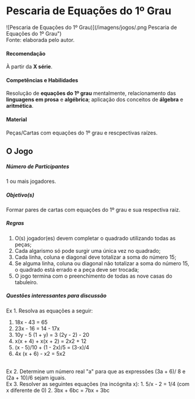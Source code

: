 # Pescaria de Equações do 1º Grau   

![Pescaria de Equações do 1º Grau)](/imagens/jogos/.png Pescaria de Equações do 1º Grau")  
Fonte: elaborada pelo autor.  

#### <i class="fa fa-thumbs-o-up"></i> Recomendação  
À partir da **X série**.  

#### <i class="fa fa-child"></i> Competências e Habilidades  
Resolução de **equações do 1º grau** mentalmente, relacionamento das **linguagens em prosa** e **algébrica**; aplicação dos conceitos de **álgebra** e **aritmética**.

#### <i class="fa fa-scissors"></i> Material  
Peças/Cartas com equações do 1º grau e rescpectivas raízes.  

## <div class="row text-center">O Jogo</div>  
##### <i class="fa fa-users"></i> Número de Participantes  
1 ou mais jogadores.

##### <i class="fa fa-trophy"></i> Objetivo(s)  
Formar pares de cartas com equações do 1º grau e sua respectiva raiz.  

##### <i class="fa fa-thumb-tack"></i> Regras  
  1. O(s) jogador(es) devem completar o quadrado utilizando todas as peças;
  2. Cada algarismo só pode surgir uma única vez no quadrado;  
  3. Cada linha, coluna e diagonal deve totalizar a soma do número 15;  
  4. Se alguma linha, coluna ou diagonal não totalizar a soma do número 15, o quadrado está errado e a peça deve ser trocada;  
  5. O jogo termina com o preenchimento de todas as nove casas do tabuleiro.  

##### <i class="fa fa-thumb-tack"></i> Questões interessantes para discussão  
Ex 1. Resolva as equações a seguir:  
1. 18x - 43 = 65  
2. 23x - 16 = 14 - 17x  
3. 10y - 5 (1 + y) = 3 (2y - 2) - 20  
4. x(x + 4) + x(x + 2) = 2x2 + 12  
5. (x - 5)/10 + (1 - 2x)/5 = (3-x)/4  
6. 4x (x + 6) - x2 = 5x2  
<br/>  
Ex 2. Determine um número real "a" para que as expressões (3a + 6)/ 8 e (2a + 10)/6 sejam iguais.  
<br/>  
Ex 3. Resolver as seguintes equações (na incógnita x):  
1. 5/x - 2 = 1/4 (com x diferente de 0)  
2. 3bx + 6bc = 7bx + 3bc
